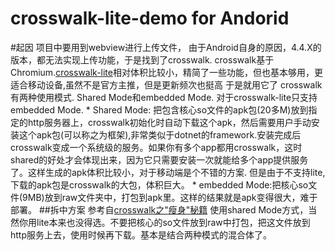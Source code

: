 # crosswalk-lite-demo  for Andorid
#起因 
    项目中要用到webview进行上传文件， 由于Android自身的原因，4.4.X的版本，都无法实现上传功能，于是找到了crosswalk. crosswalk基于Chromium.[crosswalk-lite](https://github.com/crosswalk-project/crosswalk-website/wiki/Crosswalk-Project-Lite)相对体积比较小，精简了一些功能，但也基本够用，更适合移动设备,虽然不是官方主推，但是更新频次也挺高 于是就用它了
    crosswalk有两种使用模式. Shared Mode和embedded Mode. 对于crosswalk-lite只支持embedded Mode.
    * Shared Mode: 把包含核心so文件的apk包(20多M)放到指定的http服务器上，crosswalk初始化时自动下载这个apk，然后需要用户手动安装这个apk包(可以称之为框架),非常类似于dotnet的framework.安装完成后crosswalk变成一个系统级的服务。如果你有多个app都用crosswalk，这时shared的好处才会体现出来，因为它只需要安装一次就能给多个app提供服务了。这样生成的apk体积比较小，对于移动端是个不错的方案. 但是由于不支持lite,下载的apk包是crosswalk的大包，体积巨大。
    * embedded Mode:把核心so文件(9MB)放到raw文件夹中，打包到apk里。这样的结果就是apk变得很大，难于部署。
##拆中方案
参考自[crosswalk之"瘦身"秘籍](http://blog.csdn.net/recall2012/article/details/47319653)  使用shared Mode方式，当然你用lite本来也没得选。不要把核心的so文件放到raw中打包，把这文件放到http服务上去，使用时候再下载。基本是结合两种模式的混合体了。
    
